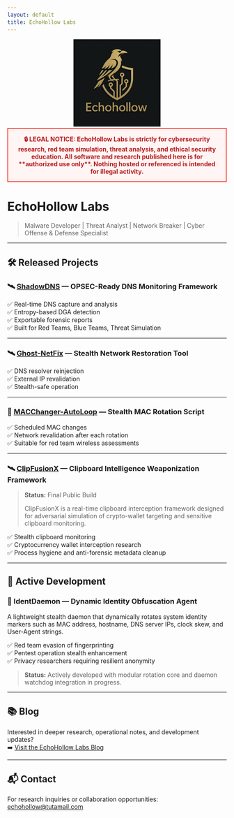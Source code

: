 ```yaml
---
layout: default
title: EchoHollow Labs
---
```


<div align="center">
  <img src="assets/images/logo.png" alt="EchoHollow Labs Logo" width="200">
</div>

<div align="center" style="border: 2px solid #f44336; padding: 1em; background-color: #fff5f5; color: #b71c1c; font-weight: bold;">
  🔒 LEGAL NOTICE: EchoHollow Labs is strictly for cybersecurity research, red team simulation, threat analysis, and ethical security education.  
  All software and research published here is for **authorized use only**. Nothing hosted or referenced is intended for illegal activity.
</div>

# EchoHollow Labs

> Malware Developer | Threat Analyst | Network Breaker | Cyber Offense & Defense Specialist

---

## 🛠️ Released Projects

### 🛰️ [ShadowDNS](https://github.com/echohollow/ShadowDNS) — OPSEC-Ready DNS Monitoring Framework  
✅ Real-time DNS capture and analysis  
✅ Entropy-based DGA detection  
✅ Exportable forensic reports  
✅ Built for Red Teams, Blue Teams, Threat Simulation

---

### 🛰️ [Ghost-NetFix](https://github.com/echohollow/Ghost-NetFix) — Stealth Network Restoration Tool  
✅ DNS resolver reinjection  
✅ External IP revalidation  
✅ Stealth-safe operation

---

### 🔄 [MACChanger-AutoLoop](https://github.com/echohollow/macchanger-autoloop) — Stealth MAC Rotation Script  
✅ Scheduled MAC changes  
✅ Network revalidation after each rotation  
✅ Suitable for red team wireless assessments

---

### 🛰️ [ClipFusionX](https://github.com/echohollow/ClipFusionX) — Clipboard Intelligence Weaponization Framework  
> **Status:** Final Public Build  
> 
> ClipFusionX is a real-time clipboard interception framework designed for adversarial simulation of crypto-wallet targeting and sensitive clipboard monitoring.

✅ Stealth clipboard monitoring  
✅ Cryptocurrency wallet interception research  
✅ Process hygiene and anti-forensic metadata cleanup

---

## 🚀 Active Development

### 🪪 IdentDaemon — Dynamic Identity Obfuscation Agent  
A lightweight stealth daemon that dynamically rotates system identity markers such as MAC address, hostname, DNS server IPs, clock skew, and User-Agent strings.

✅ Red team evasion of fingerprinting  
✅ Pentest operation stealth enhancement  
✅ Privacy researchers requiring resilient anonymity

> **Status:** Actively developed with modular rotation core and daemon watchdog integration in progress.

---

## 📚 Blog

Interested in deeper research, operational notes, and development updates?  
➡️ [Visit the EchoHollow Labs Blog](/blog)

---

## 📬 Contact

For research inquiries or collaboration opportunities: [echohollow@tutamail.com](mailto:echohollow@tutamail.com)
